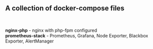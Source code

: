 <h2>A collection of docker-compose files</h2><br />

**nginx-php** - nginx with php-fpm configured<br />
**prometheus-stack** - Prometheus, Grafana, Node Exporter, Blackbox Exporter, AlertManager
